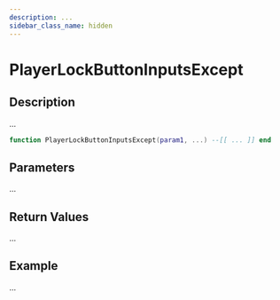 ```yaml
---
description: ...
sidebar_class_name: hidden
---
```


# PlayerLockButtonInputsExcept

## Description

...

```lua
function PlayerLockButtonInputsExcept(param1, ...) --[[ ... ]] end
```

## Parameters

...

## Return Values

...

## Example

...

